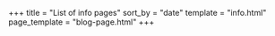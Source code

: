 +++
title = "List of info pages"
sort_by = "date"
template = "info.html"
page_template = "blog-page.html"
+++
